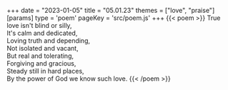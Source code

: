 +++
date = "2023-01-05"
title = "05.01.23"
themes = ["love", "praise"]
[params]
  type = 'poem'
  pageKey = 'src/poem.js'
+++
{{< poem >}}
True love isn't blind or silly,  
It's calm and dedicated,  
Loving truth and depending,  
Not isolated and vacant,  
But real and tolerating,  
Forgiving and gracious,  
Steady still in hard places,  
By the power of God we know such love.
{{< /poem >}}